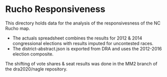 # Rucho Responsiveness

This directory holds data for the analysis of the responsivesness of the NC Rucho map.

- The actuals spreadsheet combines the results for 2012 & 2014 congressional elections with results imputed for uncontested races.
- The district-abstract.json is exported from DRA and uses the 2012-2016 election composite.

The shifting of vote shares & seat results was done in the MM2 branch of the dra2020/nagle repository.

